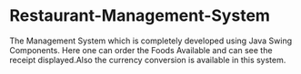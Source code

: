 # Restaurant-Management-System
  The Management System which is completely developed using Java Swing Components.
  Here one can order the Foods Available and can see the receipt displayed.Also the currency conversion is available in this system.
